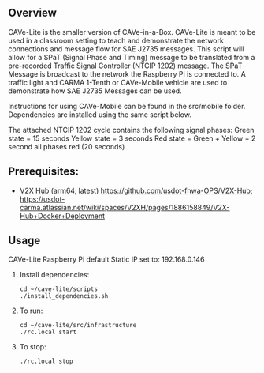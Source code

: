 ## Overview
CAVe-Lite is the smaller version of CAVe-in-a-Box. CAVe-Lite is meant to be used in a classroom setting to teach and demonstrate
the network connections and message flow for SAE J2735 messages. This script will allow for a SPaT (Signal Phase and Timing) message to 
be translated from a pre-recorded Traffic Signal Controller (NTCIP 1202) message. The SPaT Message is broadcast to the network the 
Raspberry Pi is connected to. A traffic light and CARMA 1-Tenth or CAVe-Mobile vehicle are used to demonstrate how SAE J2735 Messages can be used. 

Instructions for using CAVe-Mobile can be found in the src/mobile folder. Dependencies are installed using the same script below.

The attached NTCIP 1202 cycle contains the following signal phases:
Green state = 15 seconds
Yellow state = 3 seconds
Red state = Green + Yellow + 2 second all phases red (20 seconds)

## Prerequisites:
* V2X Hub (arm64, latest) https://github.com/usdot-fhwa-OPS/V2X-Hub; https://usdot-carma.atlassian.net/wiki/spaces/V2XH/pages/1886158849/V2X-Hub+Docker+Deployment


## Usage
CAVe-Lite Raspberry Pi default Static IP set to: 192.168.0.146

1. Install dependencies:
	```
	cd ~/cave-lite/scripts
	./install_dependencies.sh
	```

2. To run:
	```
	cd ~/cave-lite/src/infrastructure
	./rc.local start
	```

3. To stop:
	```
	./rc.local stop
	```
